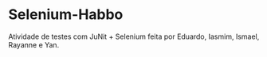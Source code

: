 # Selenium-Habbo
Atividade de testes com JuNit + Selenium feita por Eduardo, Iasmim, Ismael, Rayanne e Yan.
